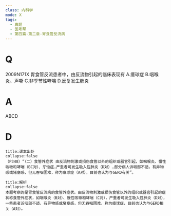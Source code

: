 ```yaml
---
class: 内科学
mode: X
tags:
  - 真题
  - 医考帮
  - 第四篇-第二章-胃食管反流病
---
```


# Q
2009N171X 胃食管反流患者中，由反流物引起的临床表现有
A.癔球症
B.咽喉炎、声嘶
C.非季节性哮喘
D.反复发生肺炎

# A
ABCD
# D
```ad-note
title:课本出处
collapse:false
（P348）“（二）食管外症状 由反流物刺激或损伤食管以外的组织或器官引起，如咽喉炎、慢性咳嗽和哮喘（BC对）、牙蚀症…严重者可发生吸入性肺炎（D对）…部分病人诉咽部不适，有异物感或堵塞感，但无吞咽困难，称为癔球症（A对），目前也认为与GERD有关”。
```

```ad-summary
title:解析
collapse:false
本题考察的是胃食管反流病的食管外症状。由反流物刺激或损伤食管以外的组织或器官引起的症状称食管外症状，如咽喉炎（B对）、慢性咳嗽和哮喘（C对），严重者可发生吸入性肺炎（D对），一些患者诉咽部不适，有异物感或堵塞感，但无吞咽困难，称为癔球症，目前也认为与GERD相关（A对）。
```

